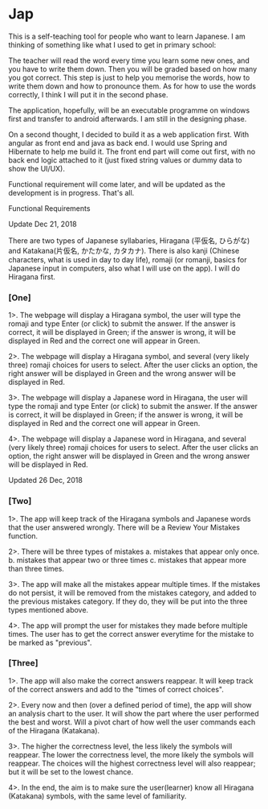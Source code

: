 # Jap
This is a self-teaching tool for people who want to learn Japanese. I am thinking of something like what I used to get in primary school:
  
  The teacher will read the word every time you learn some new ones, and you have to write them down. Then you will be graded based on how many you got correct. This step is just to help you memorise the words, how to write them down and how to pronounce them. As for how to use the words correctly, I think I will put it in the second phase.

The application, hopefully, will be an executable programme on windows first and transfer to android afterwards. I am still in the designing phase.

On a second thought, I decided to build it as a web application first. With angular as front end and java as back end. I would use Spring and Hibernate to help me build it. The front end part will come out first, with no back end logic attached to it (just fixed string values or dummy data to show the UI/UX).

Functional requirement will come later, and will be updated as the development is in progress. That's all.

Functional Requirements

Update Dec 21, 2018

  There are two types of Japanese syllabaries, Hiragana (平仮名, ひらがな) and Katakana(片仮名, かたかな, カタカナ). There is also kanji (Chinese characters, what is used in day to day life), romaji (or romanji, basics for Japanese input in computers, also what I will use on the app). I will do Hiragana first.
    
<h3>[One]</h3>
    
   1>. The webpage will display a Hiragana symbol, the user will type the romaji and type Enter (or click) to submit the answer. If the answer is correct, it will be displayed in Green; if the answer is wrong, it will be displayed in Red and the correct one will appear in Green.
      
   2>. The webpage will display a Hiragana symbol, and several (very likely three) romaji choices for users to select. After the user clicks an option, the right answer will be displayed in Green and the wrong answer will be displayed in Red.
      
   3>. The webpage will display a Japanese word in Hiragana, the user will type the romaji and type Enter (or click) to submit the answer. If the answer is correct, it will be displayed in Green; if the answer is wrong, it will be displayed in Red and the correct one will appear in Green.
      
   4>. The webpage will display a Japanese word in Hiragana, and several (very likely three) romaji choices for users to select. After the user clicks an option, the right answer will be displayed in Green and the wrong answer will be displayed in Red.
    
Updated 26 Dec, 2018
<h3>[Two]</h3>
      
   1>. The app will keep track of the Hiragana symbols and Japanese words that the user answered wrongly. There will be a Review Your Mistakes function.
   
   2>. There will be three types of mistakes
      a. mistakes that appear only once.
      b. mistakes that appear two or three times
      c. mistakes that appear more than three times.
      
   3>. The app will make all the mistakes appear multiple times. If the mistakes do not persist, it will be removed from the mistakes category, and added to the previous mistakes category. If they do, they will be put into the three types mentioned above.
   
   4>. The app will prompt the user for mistakes they made before multiple times. The user has to get the correct answer everytime for the mistake to be marked as "previous".
   
   <h3>[Three]</h3>
   
   1>. The app will also make the correct answers reappear. It will keep track of the correct answers and add to the "times of correct choices". 
   
   2>. Every now and then (over a defined period of time), the app will show an analysis chart to the user. It will show the part where the user performed the best and worst. Will a pivot chart of how well the user commands each of the Hiragana (Katakana). 
   
   
   3>. The higher the correctness level, the less likely the symbols will reappear. The lower the correctness level, the more likely the symbols will reappear. The choices will the highest correctness level will also reappear; but it will be set to the lowest chance. 
   
   4>. In the end, the aim is to make sure the user(learner) know all Hiragana (Katakana) symbols, with the same level of familiarity. 
